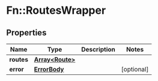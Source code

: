 # Fn::RoutesWrapper

## Properties
Name | Type | Description | Notes
------------ | ------------- | ------------- | -------------
**routes** | [**Array&lt;Route&gt;**](Route.md) |  | 
**error** | [**ErrorBody**](ErrorBody.md) |  | [optional] 


